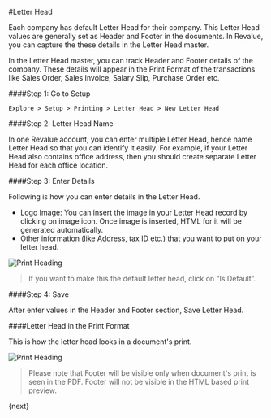 #Letter Head

Each company has default Letter Head for their company. This Letter Head values are generally set as Header and Footer in the documents. In Revalue, you can capture the these details in the Letter Head master.

In the Letter Head master, you can track Header and Footer details of the company. These details will appear in the Print Format of the transactions like Sales Order, Sales Invoice, Salary Slip, Purchase Order etc.

####Step 1: Go to Setup

`Explore > Setup > Printing > Letter Head > New Letter Head`

####Step 2: Letter Head Name

In one Revalue account, you can enter multiple Letter Head, hence name Letter Head so that you can identify it easily. For example, if your Letter Head also contains office address, then you should create separate Letter Head for each office location.

####Step 3: Enter Details

Following is how you can enter details in the Letter Head.

  * Logo Image: You can insert the image in your Letter Head record by clicking on image icon. Once image is inserted, HTML for it will be generated automatically.
  * Other information (like Address, tax ID etc.) that you want to put on your letter head.

<img class="screenshot" alt="Print Heading" src="{{docs_base_url}}/assets/img/setup/print/letter-head.png">
  
> If you want to make this the default letter head, click on “Is Default”.

####Step 4: Save

After enter values in the Header and Footer section, Save Letter Head.

####Letter Head in the Print Format

This is how the letter head looks in a document's print.

<img class="screenshot" alt="Print Heading" src="{{docs_base_url}}/assets/img/setup/print/letter-head-1.png">

> Please note that Footer will be visible only when document's print is seen in the PDF. Footer will not be visible in the HTML based print preview.

{next}